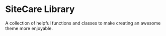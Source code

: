 # SiteCare Library

A collection of helpful functions and classes to make creating an awesome theme more enjoyable.
